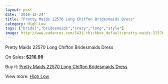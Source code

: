 ```yaml
---
layout: post
date: '2016-12-24'
title: "Pretty Maids 22570 Long Chiffon Bridesmaids Dress"
category: High Low
tags: ["bridal","bridesmaids","crazy","long","style"]
image: http://www.eudances.com/5431-thickbox_default/pretty-maids-22570-long-chiffon-bridesmaids-dress.jpg
---
```

Pretty Maids 22570 Long Chiffon Bridesmaids Dress

On Sales: **$216.99**
<a href="https://www.eudances.com/en/high-low/1855-pretty-maids-22570-long-chiffon-bridesmaids-dress.html"><amp-img layout="responsive" width="600" height="600" src="//www.eudances.com/5431-thickbox_default/pretty-maids-22570-long-chiffon-bridesmaids-dress.jpg" alt="Pretty Maids 22570 Long Chiffon Bridesmaids Dress 0" /></a>
<a href="https://www.eudances.com/en/high-low/1855-pretty-maids-22570-long-chiffon-bridesmaids-dress.html"><amp-img layout="responsive" width="600" height="600" src="//www.eudances.com/5432-thickbox_default/pretty-maids-22570-long-chiffon-bridesmaids-dress.jpg" alt="Pretty Maids 22570 Long Chiffon Bridesmaids Dress 1" /></a>

Buy it: [Pretty Maids 22570 Long Chiffon Bridesmaids Dress](https://www.eudances.com/en/high-low/1855-pretty-maids-22570-long-chiffon-bridesmaids-dress.html "Pretty Maids 22570 Long Chiffon Bridesmaids Dress")

View more: [High Low](https://www.eudances.com/en/20-high-low "High Low")